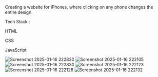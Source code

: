 Creating a website for iPhones, where clicking on any phone changes the entire design.

Tech Stack :

HTML

CSS

JavaScript


![Screenshot 2025-01-16 222830](https://github.com/user-attachments/assets/e824a6e9-73c9-4825-ace4-22f0d01323f5)
![Screenshot 2025-01-16 222105](https://github.com/user-attachments/assets/1cfc4325-b7b5-4b7d-9e0f-b7209a097834)
![Screenshot 2025-01-16 222830](https://github.com/user-attachments/assets/e824a6e9-73c9-4825-ace4-22f0d01323f5)
![Screenshot 2025-01-16 222123](https://github.com/user-attachments/assets/b63144c5-043b-428e-9a99-8ce7afed1926)
![Screenshot 2025-01-16 222128](https://github.com/user-attachments/assets/38985705-c849-4101-b2c5-0288997b146e)
![Screenshot 2025-01-16 222132](https://github.com/user-attachments/assets/b4511d69-2ac2-43fd-9c8e-8eda75557734)

